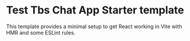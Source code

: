 # Test Tbs Chat App Starter template

This template provides a minimal setup to get React working in Vite with HMR and some ESLint rules.
